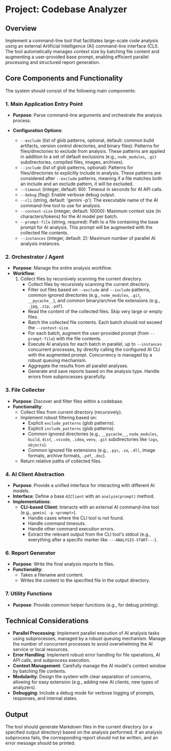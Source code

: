 # Project: Codebase Analyzer

## Overview

Implement a command-line tool that facilitates large-scale code analysis using an external
Artificial Intelligence (AI) command-line interface (CLI). The tool automatically manages
context size by batching file content and augmenting a user-provided base prompt, enabling
efficient parallel processing and structured report generation.

## Core Components and Functionality

The system should consist of the following main components:

### 1. Main Application Entry Point

* **Purpose**: Parse command-line arguments and orchestrate the analysis process.
* **Configuration Options**:

  * `--exclude` (list of glob patterns, optional, default: common build artifacts,
        version control directories, and binary files): Patterns for files/directories to exclude
        from analysis. These patterns are applied in addition to a set of default exclusions
        (e.g., `node_modules`, `.git` subdirectories, compiled files, images, archives).
  * `--include` (list of glob patterns, optional): Patterns for files/directories to explicitly
        include in analysis. These patterns are considered after `--exclude` patterns, meaning if a
        file matches both an include and an exclude pattern, it will be excluded.
  * `--timeout` (integer, default: 60): Timeout in seconds for AI API calls.
  * `--debug` (flag): Enable verbose debug output.
  * `--cli` (string, default: 'gemini -p'): The executable name of the AI command-line tool
        to use for analysis.
  * `--context-size` (integer, default: 10000): Maximum context size (in characters/tokens)
        for the AI model per batch.
  * `--prompt-file` (string, required): Path to a file containing the base prompt for AI
        analysis. This prompt will be augmented with the collected file contents.
  * `--instances` (integer, default: 2): Maximum number of parallel AI analysis instances.

### 2. Orchestrator / Agent

* **Purpose**: Manage the entire analysis workflow.
* **Workflow**:
    1. Collect files by recursively scanning the current directory.
        * Collect files by recursively scanning the current directory.
        * Filter out files based on `--exclude` and `--include` patterns, common ignored
            directories (e.g., `node_modules`, `.git`, `__pycache__`), and common binary/archive
            file extensions (e.g., `.jpg`, `.zip`, `.pdf`).
        * Read the content of the collected files. Skip very large or empty files.
        * Batch the collected file contents. Each batch should not exceed the `--context-size`.
        * For each batch, augment the user-provided prompt (from `--prompt-file`) with the file
            contents.
        * Execute AI analysis for each batch in parallel, up to `--instances` concurrent
            processes, by directly calling the configured AI CLI with the augmented prompt.
            Concurrency is managed by a robust queuing mechanism.
        * Aggregate the results from all parallel analyses.
        * Generate and save reports based on the analysis type. Handle errors from subprocesses
            gracefully.

### 3. File Collector

* **Purpose**: Discover and filter files within a codebase.
* **Functionality**:
  * Collect files from current directory (recursively).
  * Implement robust filtering based on:
    * Explicit `exclude_patterns` (glob patterns).
    * Explicit `include_patterns` (glob patterns).
    * Common ignored directories (e.g., `__pycache__`, `node_modules`, `build`, `dist`,
            `.vscode`, `.idea`, `venv`, `.git` subdirectories like `logs`, `objects`).
    * Common ignored file extensions (e.g., `.pyc`, `.so`, `.dll`, image formats,
            archive formats, `.pdf`, `.doc`).
  * Return relative paths of collected files.

### 4. AI Client Abstraction

* **Purpose**: Provide a unified interface for interacting with different AI models.
* **Interface**: Define a base `AIClient` with an `analyze(prompt)` method.
* **Implementations**:
  * **CLI-based Client**: Interacts with an external AI command-line tool (e.g., `gemini -p <prompt>`).
    * Handle cases where the CLI tool is not found.
    * Handle command timeouts.
    * Handle other command execution errors.
    * Extract the relevant output from the CLI tool's stdout (e.g., everything after a specific
            marker like `---ANALYSIS-START---`).

### 6. Report Generator

* **Purpose**: Write the final analysis reports to files.
* **Functionality**:
  * Takes a filename and content.
  * Writes the content to the specified file in the output directory.

### 7. Utility Functions

* **Purpose**: Provide common helper functions (e.g., for debug printing).

## Technical Considerations

* **Parallel Processing**: Implement parallel execution of AI analysis tasks using subprocesses,
    managed by a robust queuing mechanism. Manage the number of concurrent processes to avoid
    overwhelming the AI service or local resources.
* **Error Handling**: Implement robust error handling for file operations, AI API calls, and
    subprocess execution.
* **Context Management**: Carefully manage the AI model's context window by batching file contents.
* **Modularity**: Design the system with clear separation of concerns, allowing for easy extension
    (e.g., adding new AI clients, new types of analyzers).
* **Debugging**: Include a debug mode for verbose logging of prompts, responses, and internal states.

## Output

The tool should generate Markdown files in the current directory (or a specified output directory)
based on the analysis performed. If an analysis subprocess fails, the corresponding report should
not be written, and an error message should be printed.
